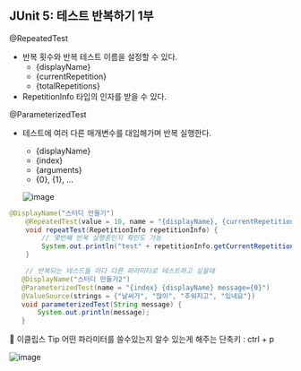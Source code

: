 ## JUnit 5: 테스트 반복하기 1부

@RepeatedTest
+ 반복 횟수와 반복 테스트 이름을 설정할 수 있다.
  - {displayName}
  - {currentRepetition}
  - {totalRepetitions}
+ RepetitionInfo 타입의 인자를 받을 수 있다.

@ParameterizedTest
+ 테스트에 여러 다른 매개변수를 대입해가며 반복 실행한다.
  - {displayName}
  - {index}
  - {arguments}
  - {0}, {1}, ...
  
  ![image](https://user-images.githubusercontent.com/49984996/104605497-ed02e980-56c1-11eb-95a3-59a26cfeac7e.png)

```java
@DisplayName("스터디 만들기")
    @RepeatedTest(value = 10, name = "{displayName}, {currentRepetition}/{totalRepetitions} ") // value = 반복횟수, name => 각각의 테스트들에 대한displayName
    void repeatTest(RepetitionInfo repetitionInfo) {
        // 몇번째 반복 실행중인지 확인도 가능
        System.out.println("test" + repetitionInfo.getCurrentRepetition() + "/" + repetitionInfo.getTotalRepetitions());
    }

    // 반복되는 테스드들 마다 다른 파라미터로 테스트하고 싶을때
   @DisplayName("스터디 만들기2")
   @ParameterizedTest(name = "{index} {displayName} message={0}")
   @ValueSource(strings = {"날씨가", "많이", "추워지고", "있네요"})
   void parameterizedTest(String message) {
       System.out.println(message);
   }

```
  
📌 이클립스 Tip
어떤 파라미터를 쓸수있는지 알수 있는게 해주는 단축키 : ctrl + p

![image](https://user-images.githubusercontent.com/49984996/104604782-12432800-56c1-11eb-8a3f-839bad4a0cba.png)
